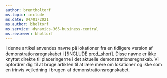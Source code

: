 ```yaml
---
author: brentholtorf
ms.topic: include
ms.date: 04/01/2021
ms.author: bholtorf
ms.service: dynamics-365-business-central
ms.reviewer: bholtorf
---
```

I denne artikel anvendes navne på lokationer fra en tidligere version af demonstrationsregnskabet i [!INCLUDE [prod_short](prod_short.md)]. Disse navne er ikke knyttet direkte til placeringerne i det aktuelle demonstrationsregnskab. Vi opfordrer dig til at bruge artiklen til at lære mere om lokationer og ikke som en trinvis vejledning i brugen af demonstrationsregnskabet.